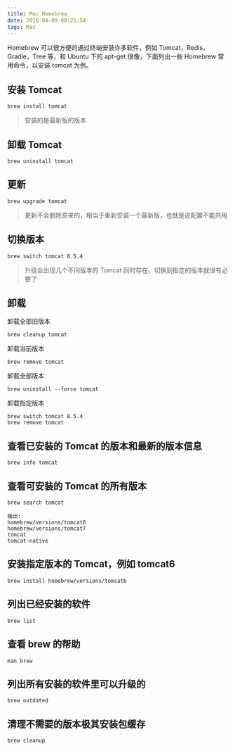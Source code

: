 ```yaml
---
title: Mac Homebrew
date: 2016-04-09 00:25:54
tags: Mac
---
```


Homebrew 可以很方便的通过终端安装许多软件，例如 Tomcat，Redis，Gradle，Tree 等，和 Ubuntu 下的 apt-get 很像，下面列出一些 Homebrew 常用命令，以安装 tomcat 为例。

<!--more-->

## 安装 Tomcat
```
brew install tomcat
```
> 安装的是最新版的版本

## 卸载 Tomcat
```
brew uninstall tomcat
```

## 更新

```
brew upgrade tomcat
```
> 更新不会删除原来的，相当于重新安装一个最新版，也就是说配置不能共用

## 切换版本

```
brew switch tomcat 8.5.4
```
> 升级会出现几个不同版本的 Tomcat 同时存在，切换到指定的版本就很有必要了

## 卸载

卸载全部旧版本

```
brew cleanup tomcat
```

卸载当前版本

```
brew remove tomcat
```

卸载全部版本

```
brew uninstall --force tomcat
```

卸载指定版本

```
brew switch tomcat 8.5.4
brew remove tomcat
```

## 查看已安装的 Tomcat 的版本和最新的版本信息

```
brew info tomcat
```

## 查看可安装的 Tomcat 的所有版本
```
brew search tomcat

输出:
homebrew/versions/tomcat6
homebrew/versions/tomcat7
tomcat
tomcat-native
```

## 安装指定版本的 Tomcat，例如 tomcat6
```
brew install homebrew/versions/tomcat6
```

## 列出已经安装的软件
```
brew list
```

## 查看 brew 的帮助
```
man brew
```

## 列出所有安装的软件里可以升级的
```
brew outdated
```

## 清理不需要的版本极其安装包缓存
```
brew cleanup
```
